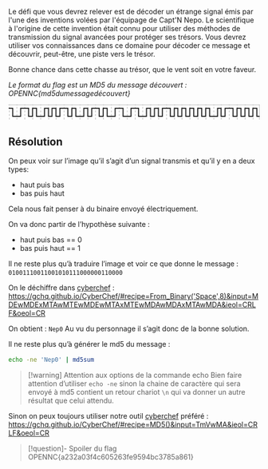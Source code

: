 Le défi que vous devrez relever est de décoder un étrange signal émis par l'une des inventions volées par l'équipage de Capt'N Nepo. Le scientifique à l'origine de cette invention était connu pour utiliser des méthodes de transmission du signal avancées pour protéger ses trésors. Vous devrez utiliser vos connaissances dans ce domaine pour décoder ce message et découvrir, peut-être, une piste vers le trésor.

Bonne chance dans cette chasse au trésor, que le vent soit en votre faveur.

_Le format du flag est un MD5 du message découvert : OPENNC{md5dumessagedécouvert}_


![signal](signal.png)


## Résolution

On peux voir sur l’image qu’il s’agit d’un signal transmis et qu’il y en a deux types:
* haut puis bas
* bas puis haut

Cela nous fait penser à du binaire envoyé électriquement.

On va donc partir de l’hypothèse suivante : 
* haut puis bas == 0 
* bas puis haut == 1 

Il ne reste plus qu’à traduire l’image et voir ce que donne le message : 
`01001110011001010111000000110000`

On le déchiffre dans [cyberchef](../../../../ressouces/tools/cyberchef.md) : https://gchq.github.io/CyberChef/#recipe=From_Binary('Space',8)&input=MDEwMDExMTAwMTEwMDEwMTAxMTEwMDAwMDAxMTAwMDA&ieol=CRLF&oeol=CR

On obtient : `Nep0`
Au vu du personnage il s’agit donc de la bonne solution.

Il ne reste plus qu’à générer le md5 du message : 
```bash
echo -ne 'Nep0' | md5sum
```

>[!warning] Attention aux options de la commande echo
Bien faire attention d’utiliser `echo -ne` sinon la chaine de caractère qui sera envoyé à md5 contient un retour chariot `\n` qui va donner un autre résultat que celui attendu.

Sinon on peux toujours utiliser notre outil [cyberchef](../../../../ressouces/tools/cyberchef.md) préféré : https://gchq.github.io/CyberChef/#recipe=MD5()&input=TmVwMA&ieol=CRLF&oeol=CR

>[!question]- Spoiler du flag
> OPENNC{a232a03f4c605263fe9594bc3785a861}

